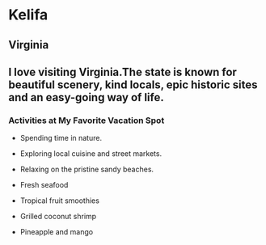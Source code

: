 # Kelifa
## Virginia
I love visiting **Virginia**.The state is known for beautiful **scenery**, kind locals, epic historic sites and an easy-going way of life.
---
### Activities at My Favorite Vacation Spot
   - Spending time in nature.
   - Exploring local cuisine and street markets.
   - Relaxing on the pristine sandy beaches.
   
   - Fresh seafood 
   - Tropical fruit smoothies
   - Grilled coconut shrimp
   - Pineapple and mango 